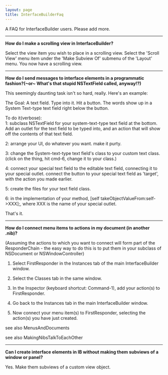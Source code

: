 ```yaml
---
layout: page
title: InterfaceBuilderFaq
---
```




A FAQ for InterfaceBuilder users. Please add more.

----
**How do I make a scrolling view in InterfaceBuilder?**

Select the view item you wish to place in a scrolling view. Select the 'Scroll View' menu item under the 'Make Subview Of' submenu of the 'Layout' menu. You now have a scrolling view.

----
**How do I send messages to interface elements in a programmatic fashion?(~or~ What's that stupid NSTextField called, anyway!?)**

This seemingly daunting task isn't so hard, really.  Here's an example:

The Goal:  A text field.  Type into it.  Hit a button.  The words show up in a System Text-type text field right below the button.

To do it(verbose):  
1: subclass NSTextField for your system-text-type text field at the bottom.  Add an outlet for the text field to be typed into, and an action that will show off the contents of that text field.

2: arrange your UI, do whatever you want. make it purty.

3: change the System-text-type text field's class to your custom text class. (click on the thing, hit cmd-6, change it to your class.)

4: connect your special text field to the editable text field, connecting it to your special outlet.  connect the button to your special text field as 'target', with the action you made earlier.

5: create the files for your text field class.

6: in the implementation of your method, [self takeObjectValueFrom:self->XXX];, where XXX is the name of your special outlet.

That's it.

----
**How do I connect menu items to actions in my document (in another .nib)?**

(Assuming the actions to which you want to connect will form part of the ResponderChain - the easy way to do this is to put them in your subclass of NSDocument or NSWindowController)

1. Select FirstResponder in the Instances tab of the main InterfaceBuilder window.

2. Select the Classes tab in the same window.

3. In the Inspector (keyboard shortcut: Command-1), add your action(s) to FirstResponder.

4. Go back to the Instances tab in the main InterfaceBuilder window.

3. Now connect your menu item(s) to FirstResponder, selecting the action(s) you have just created.

see also MenusAndDocuments

see also MakingNibsTalkToEachOther

----
**Can I create interface elements in IB without making them subviews of a window or panel?**

Yes. Make them subviews of a custom view object.

